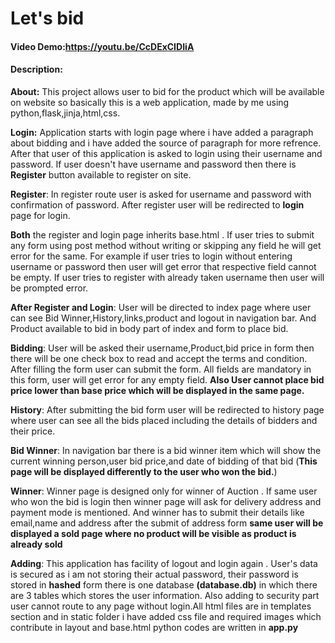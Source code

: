 # Let's bid
#### Video Demo:<https://youtu.be/CcDExCIDIiA>
#### Description:
**About:** This project allows user to bid for the product which will be available on website so basically this is a web application, made by me using python,flask,jinja,html,css.

**Login:** Application starts with login page where i have added a paragraph about bidding and i have added the source of paragraph for more refrence. After that user of this application is asked to login using their username and password. If user doesn't have username and password then  there is **Register** button available to register on site.

**Register**: In register route user is asked for username and password with confirmation of password. After register user will be  redirected to **login** page for login.

**Both** the register and login page inherits base.html
. If user tries to submit any form using post method without writing or skipping any field he will get error for the same. For example if user tries to login without entering username or password then user will get error that respective field cannot be empty. If user tries to register with already taken username then user will be prompted error.

**After Register and Login**: User will be directed to index page where user can see Bid Winner,History,links,product and logout in navigation bar. And Product available to bid in body part of index and form to place bid.

**Bidding**: User will be asked their username,Product,bid price in form then there will be one check box to read and accept the terms and condition. After filling the form user can submit the form. All fields are mandatory in this form, user will get error for any empty field. **Also User cannot place bid price lower than base price which will be displayed in the same page.**

**History**: After submitting the bid form user will be redirected to history page where user can see all the bids placed including the details of bidders and their price.

**Bid Winner**: In navigation bar there is a bid winner item which will show the current winning person,user bid price,and date of bidding of that bid (**This page will be displayed differently to the user who won the bid.**)

**Winner**: Winner page is designed only for winner of Auction . If same user who won the bid is login then winner page will ask for delivery address and payment mode is mentioned. And winner has to submit their details like email,name and address after the submit of address form **same user will be displayed a sold page where  no product will be visible as product is already sold**

**Adding**: This application has facility of logout and login again . User's data is secured as i am not storing their actual password, their password is stored in **hashed** form
there is one database **(database.db)** in which there are 3 tables which stores the user information. Also adding to security part user cannot route to any page without login.All html files are in templates section and in static folder i have added css file and required images which contribute in layout and base.html
python codes are written in **app.py**

